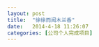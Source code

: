 ```yaml
---
layout: post
title:  "徐徐而闻木兰香"
date:   2014-4-18 11:26:07
categories: [公司个人完成项目]
---
```


<jplayer url="videos/xu-xu-er-wen-mu-lan-hua.mp4" title="徐徐而闻木兰香"></jplayer>
